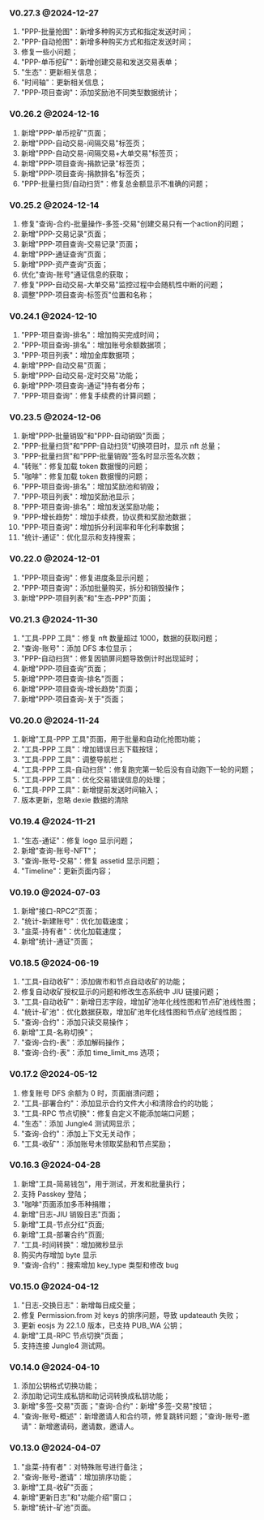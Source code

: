 ### V0.27.3 @2024-12-27

1. "PPP-批量抢图"：新增多种购买方式和指定发送时间；
2. "PPP-自动抢图"：新增多种购买方式和指定发送时间；
3. 修复一些小问题；
4. "PPP-单币挖矿"：新增创建交易和发送交易表单；
5. "生态"：更新相关信息；
6. "时间轴"：更新相关信息；
7. "PPP-项目查询"：添加奖励池不同类型数据统计；


### V0.26.2 @2024-12-16

1. 新增"PPP-单币挖矿"页面；
2. 新增"PPP-自动交易-间隔交易"标签页；
3. 新增"PPP-自动交易-间隔交易+大单交易"标签页；
4. 新增"PPP-项目查询-捐款记录"标签页；
5. 新增"PPP-项目查询-捐款排名"标签页；
6. "PPP-批量扫货/自动扫货"：修复总金额显示不准确的问题；

### V0.25.2 @2024-12-14

1. 修复"查询-合约-批量操作-多签-交易"创建交易只有一个action的问题；
2. 新增"PPP-交易记录"页面；
3. 新增"PPP-项目查询-交易记录"页面；
4. 新增"PPP-通证查询"页面；
5. 新增"PPP-资产查询"页面；
6. 优化"查询-账号"通证信息的获取；
7. 修复"PPP-自动交易-大单交易"监控过程中会随机性中断的问题；
8. 调整"PPP-项目查询-标签页"位置和名称；

### V0.24.1 @2024-12-10

1. "PPP-项目查询-排名"：增加购买完成时间；
2. "PPP-项目查询-排名"：增加账号余额数据项；
3. "PPP-项目列表"：增加金库数据项；
4. 新增"PPP-自动交易"页面；
5. 新增"PPP-自动交易-定时交易"功能；
6. 新增"PPP-项目查询-通证"持有者分布；
7. "PPP-项目查询"：修复手续费的计算问题；

### V0.23.5 @2024-12-06

1. 新增"PPP-批量销毁"和"PPP-自动销毁"页面；
2. "PPP-批量扫货"和"PPP-自动扫货"切换项目时，显示 nft 总量；
3. "PPP-批量扫货"和"PPP-批量销毁"签名时显示签名次数；
4. "转账"：修复加载 token 数据慢的问题；
5. "咖啡"：修复加载 token 数据慢的问题；
6. "PPP-项目查询-排名"：增加奖励池和销毁；
7. "PPP-项目列表"：增加奖励池显示；
8. "PPP-项目查询-排名"：增加发送奖励功能；
9. "PPP-增长趋势"：增加手续费，协议费和奖励池数据；
10. "PPP-项目查询"：增加拆分利润率和年化利率数据；
11. "统计-通证"：优化显示和支持搜索；

### V0.22.0 @2024-12-01

1. "PPP-项目查询"：修复进度条显示问题；
2. "PPP-项目查询"：添加批量购买，拆分和销毁操作；
3. 新增"PPP-项目列表"和"生态-PPP"页面；

### V0.21.3 @2024-11-30

1. "工具-PPP 工具"：修复 nft 数量超过 1000，数据的获取问题；
2. "查询-账号"：添加 DFS 本位显示；
3. "PPP-自动扫货"：修复因锁屏问题导致倒计时出现延时；
4. 新增"PPP-项目查询"页面；
5. 新增"PPP-项目查询-排名"页面；
6. 新增"PPP-项目查询-增长趋势"页面；
7. 新增"PPP-项目查询-关于"页面；

### V0.20.0 @2024-11-24

1. 新增"工具-PPP 工具"页面，用于批量和自动化抢图功能；
2. "工具-PPP 工具"：增加错误日志下载按钮；
3. "工具-PPP 工具"：调整导航栏；
4. "工具-PPP 工具-自动扫货"：修复跑完第一轮后没有自动跑下一轮的问题；
5. "工具-PPP 工具"：优化交易错误信息的处理；
6. "工具-PPP 工具"：新增提前发送时间输入；
7. 版本更新，忽略 dexie 数据的清除

### V0.19.4 @2024-11-21

1. "生态-通证"：修复 logo 显示问题；
2. 新增"查询-账号-NFT"；
3. "查询-账号-交易"：修复 assetid 显示问题；
4. "Timeline"：更新页面内容；

### V0.19.0 @2024-07-03

1. 新增"接口-RPC2"页面；
2. "统计-新建账号"：优化加载速度；
3. "韭菜-持有者"：优化加载速度；
4. 新增"统计-通证"页面；

### V0.18.5 @2024-06-19

1. "工具-自动收矿"：添加做市和节点自动收矿的功能；
2. 修复自动收矿授权显示的问题和修改生态系统中 JIU 链接问题；
3. "工具-自动收矿"：新增日志字段，增加矿池年化线性图和节点矿池线性图；
4. "统计-矿池"：优化数据获取，增加矿池年化线性图和节点矿池线性图；
5. "查询-合约"：添加只读交易操作；
6. 新增"工具-名称切换"；
7. "查询-合约-表"：添加解码操作；
8. "查询-合约-表"：添加 time_limit_ms 选项；

### V0.17.2 @2024-05-12

1. 修复账号 DFS 余额为 0 时，页面崩溃问题；
2. "工具-部署合约"：添加显示合约文件大小和清除合约的功能；
3. "工具-RPC 节点切换"：修复自定义不能添加端口问题；
4. "生态"：添加 Jungle4 测试网显示；
5. "查询-合约"：添加上下文无关动作；
6. "工具-收矿"：添加账号未领取奖励和节点奖励；

### V0.16.3 @2024-04-28

1. 新增"工具-简易钱包"，用于测试，开发和批量执行；
2. 支持 Passkey 登陆；
3. "咖啡"页面添加多币种捐赠；
4. 新增"日志-JIU 销毁日志"页面；
5. 新增"工具-节点分红"页面;
6. 新增"工具-部署合约"页面;
7. "工具-时间转换"：增加微秒显示
8. 购买内存增加 byte 显示
9. "查询-合约"：搜索增加 key_type 类型和修改 bug

### V0.15.0 @2024-04-12

1. "日志-交换日志"：新增每日成交量；
2. 修复 Permission.from 对 keys 的排序问题，导致 updateauth 失败；
3. 更新 eosjs 为 22.1.0 版本，已支持 PUB_WA 公钥；
4. 新增"工具-RPC 节点切换"页面；
5. 支持连接 Jungle4 测试网。

### V0.14.0 @2024-04-10

1. 添加公钥格式切换功能；
2. 添加助记词生成私钥和助记词转换成私钥功能；
3. 新增"多签-交易"页面；"查询-合约"：新增"多签-交易"按钮；
4. "查询-账号-概述"：新增邀请人和合约项，修复跳转问题；"查询-账号-邀请"：新增邀请码，邀请数，邀请人。

### V0.13.0 @2024-04-07

1. "韭菜-持有者"：对特殊账号进行备注；
2. "查询-账号-邀请"：增加排序功能；
3. 新增"工具-收矿"页面；
4. 新增"更新日志"和"功能介绍"窗口；
5. 新增"统计-矿池"页面。
